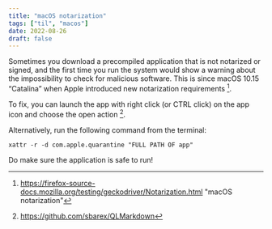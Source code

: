 ```yaml
---
title: "macOS notarization"
tags: ["til", "macos"]
date: 2022-08-26
draft: false
---
```



Sometimes you download a precompiled application that is not notarized or signed, and the first time you run the system would show a warning about the impossibility to check for malicious software. This is since macOS 10.15 “Catalina” when Apple introduced new notarization requirements [^1].

To fix, you can launch the app with right click (or CTRL click) on the app icon and choose the open action [^2].

Alternatively, run the following command from the terminal:

```shell
xattr -r -d com.apple.quarantine "FULL PATH OF app"
```

Do make sure the application is safe to run!

[^1]: https://firefox-source-docs.mozilla.org/testing/geckodriver/Notarization.html "macOS notarization"
[^2]: https://github.com/sbarex/QLMarkdown
